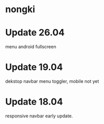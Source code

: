 # nongki

# Update 26.04

menu android fullscreen

# Update 19.04

dekstop navbar menu toggler, mobile not yet

# Update 18.04

responsive navbar early update.
